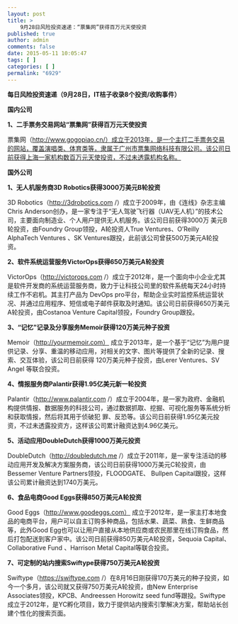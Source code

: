 ```yaml
---
layout: post
title: >
    9月28日风险投资速递：“票集网”获得百万元天使投资
published: true
author: admin
comments: false
date: 2015-05-11 10:05:47
tags: [ ]
categories: [ ]
permalink: "6929"
---
```



**每日风险投资速递（9月28日，IT桔子收录8个投资/收购事件）**

**国内公司**

**1、二手票务交易网站“票集网”获得百万元天使投资**

票集网（http://www.gogopiao.cn/）成立于2013年，是一个主打二手票务交易的网站，覆盖演唱类、体育类等，隶属于广州市票集网络科技有限公司。该公司日前获得上海一家机构数百万元天使投资，不过未透露机构名称。

**国外公司**

**1、无人机服务商3D Robotics获得3000万美元B轮投资**

3D Robotics（http://3drobotics.com /）成立于2009年，由《连线》杂志主编Chris Anderson创办，是一家专注于“无人驾驶飞行器（UAV无人机）”的技术公司，主要面向制造业、个人用户提供无人机服务。该公司日前获得3000万 美元B轮投资，由Foundry Group领投，A轮投资人True Ventures、O’Reilly AlphaTech Ventures 、SK Ventures跟投，此前该公司曾获500万美元A轮投资。

**2、软件系统运营服务VictorOps获得650万美元A轮投资**

VictorOps（http://victorops.com /）成立于2012年，是一个面向中小企业尤其是软件开发商的系统运营服务商，致力于让科技公司里的软件系统每天24小时持续工作不宕机。其主打产品为 DevOps pro平台，帮助企业实时监控系统运营状况、并通过应用程序、短信或电子邮件获取及时通知。该公司日前获得650万美元A轮投资，由Costanoa Venture Capital领投，Foundry Group跟投。

**3、“记忆”记录及分享服务Memoir获得120万美元种子投资**

Memoir（http://yourmemoir.com） 成立于2013年，是一个基于“记忆”为用户提供记录、分享、重温的移动应用，对相关的文字、图片等提供了全新的记录、搜索、交互体验，该公司日前获得 120万美元种子投资，由Lerer Ventures、SV Angel 等联合投资。

**4、情报服务商Palantir获得1.95亿美元新一轮投资**

Palantir（http://www.palantir.com /）成立于2004年，是一家为政府、金融机构提供情报、数据服务的科技公司，通过数据抓取、挖掘、可视化服务等系统分析和获取情报，然后将其用于侦破犯 罪、反恐等。该公司日前获得1.95亿美元投资，不过未透露投资方，这样该公司累计融资达到4.96亿美元。

**5、活动应用DoubleDutch获得1000万美元投资**

DoubleDutch（http://doubledutch.me /）成立于2011年，是一家专注活动的移动应用开发及解决方案服务商，该公司日前获得1000万美元C轮投资，由Bessemer Venture Partners领投，FLOODGATE、 Bullpen Capital跟投，这样该公司累计融资达到1740万美元。

**6、食品电商Good Eggs获得850万美元A轮投资**

Good Eggs（http://www.goodeggs.com） 成立于2012年，是一家主打本地食品的电商平台，用户可以自主订购多种商品，包括水果、蔬菜、熟食、生鲜商品等，此外Good Egg也可以让用户直接从本地供应商或农民那里在线订购食品，然后打包配送到客户家中。该公司日前获得850万美元A轮投资，Sequoia Capital、Collaborative Fund 、Harrison Metal Capital等联合投资。

**7、可定制的站内搜索Swiftype获得750万美元A轮投资**

Swiftype（https://swiftype.com /）在8月16日刚获得170万美元的种子投资，如今一个多月，该公司就又获得750万美元A轮投资，由New Enterprise Associates领投，KPCB、Andreessen Horowitz seed fund等跟投。Swiftype成立于2012年，是YC孵化项目，致力于提供站内搜索引擎解决方案，帮助站长创建个性化的搜索页面。